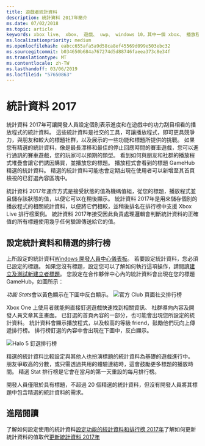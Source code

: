 ```yaml
---
title: 遊戲者統計資料
description: 統計資料 2017年簡介
ms.date: 07/02/2018
ms.topic: article
keywords: xbox live、 xbox、 遊戲、 uwp、 windows 10，其中一個 xbox、 播放程式統計資料、 排行榜、 統計資料 2017
ms.localizationpriority: medium
ms.openlocfilehash: eabcc655afa5a9d58ca8ef45569d099e503ebc32
ms.sourcegitcommit: b034650b684a767274d5d88746faeea373c8e34f
ms.translationtype: MT
ms.contentlocale: zh-TW
ms.lasthandoff: 03/06/2019
ms.locfileid: "57650863"
---
```

# <a name="stats-2017"></a>統計資料 2017

統計資料 2017年可讓開發人員設定個別表示進度和在遊戲中的功力刮目相看的播放程式的統計資料。 這些統計資料是社交的工具，可讓播放程式，即可更具競爭力，與朋友和較大的標題社群，以及展示的一些功能和標題所提供的挑戰。 如果您有精選的統計資料，像是最長漂移和最佳的停止回應時間的賽車遊戲，您可以進行通訊的賽車遊戲，您的玩家可以預期的類型。 看到如何與朋友和社群的播放程式堆疊會讓它們誘因購買，並播放您的標題。 播放程式會看到的標題 GameHub 精選的統計資料。 精選的統計資料可能也會定期出現在使用者可以新增至其首頁檢視的已釘選內容區塊中。

統計資料 2017年運作方式是接受狀態的值為機碼值組，從您的標題，播放程式並且儲存該狀態的值，以便它可以在稍後顯示。 統計資料 2017年是用來儲存個別的播放程式的相關統計資料，以便將它們相較，並稍後排名在排行榜中支援 Xbox Live 排行榜案例。 統計資料 2017年接受因此負責處理邏輯會判斷統計資料的正確值的所有標題使用幾乎任何驗證傳送給它的值。

## <a name="configured-stats-and-featured-leaderboards"></a>設定統計資料和精選的排行榜

上所設定的統計資料[Windows 開發人員中心儀表板](https://developer.microsoft.com/en-us/dashboard/windows/overview)。 若要設定統計資料，您必須已設定的標題。 如果您沒有標題，設定您可以了解如何執行這項操作，請閱讀[建立及測試新建立者標題](../get-started-with-creators/create-and-test-a-new-creators-title.md)。  您設定在合作夥伴中心內的統計資料會出現在您的標題 GameHub，如圖所示：

*功能 Stats*會以黃色顯示在下圖中反白顯示。
![官方 Club 頁面社交排行榜](../images/omega/gamehub_featuredstats.png)


Xbox One 上使用者就能夠直接釘選遊戲快速找到相關資訊、 社群導向內容及開發人員文章其主畫面。 已釘選的首頁內容的一部分，也可能會出現您所設定的統計資料。 統計資料會顯示播放程式，以及較高的等級 friend，鼓勵他們玩向上傳遞排行榜。 排行榜釘選的內容中會出現在下圖中，反白顯示。

![Halo 5 釘選排行榜](../images/stats/Halo_5_Pinned_Leaderboard.png)

精選的統計資料比較設定與其他人也扮演標題的統計資料為基礎的遊戲進行中。 朋友爭取高的分數，或只需透過共用的體驗連結時，這會鼓勵更多標題的播放時間。 精選 Stat 排行榜是它會在當月的第一天重設的每月排行榜。

開發人員僅限於具有標題，不超過 20 個精選的統計資料，但沒有開發人員將其標題中包含精選的統計資料的需求。

## <a name="further-reading"></a>進階閱讀
了解如何設定使用的統計資料[設定功能的統計資料和排行榜 2017年](../configure-xbl/dev-center/featured-stats-and-leaderboards.md)了解如何更新統計資料的值取代[更新統計資料 2017年](player-stats-updating.md)
